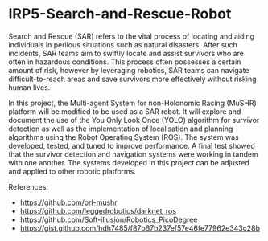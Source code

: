 # IRP5-Search-and-Rescue-Robot

Search and Rescue (SAR) refers to the vital process of locating and aiding individuals in perilous situations such as natural disasters. After such incidents, SAR teams aim to swiftly locate and assist survivors who are often in hazardous conditions. This process often possesses a certain amount of risk, however by leveraging robotics, SAR teams can navigate difficult-to-reach areas and save survivors more effectively without risking human lives.

In this project, the Multi-agent System for non-Holonomic Racing (MuSHR) platform will be modified to be used as a SAR robot. It will explore and document the use of the You Only Look Once (YOLO) algorithm for survivor detection as well as the implementation of localisation and planning algorithms using the Robot Operating System (ROS). The system was developed, tested, and tuned to improve performance. A final test showed that the survivor detection and navigation systems were working in tandem with one another. The systems developed in this project can be adjusted and applied to other robotic platforms.

References:
- https://github.com/prl-mushr
- https://github.com/leggedrobotics/darknet_ros
- https://github.com/Soft-illusion/Robotics_PicoDegree
- https://gist.github.com/hdh7485/f87b67b237ef57e46fe77962e343c28b
